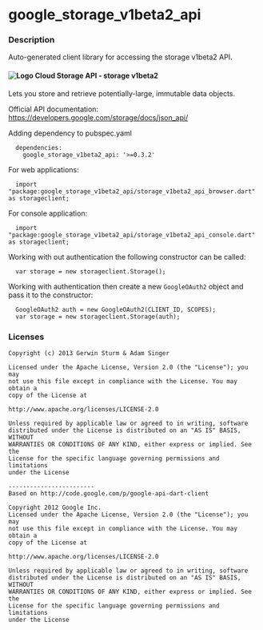 # google_storage_v1beta2_api

### Description

Auto-generated client library for accessing the storage v1beta2 API.

#### ![Logo](https://www.google.com/images/icons/product/cloud_storage-16.png) Cloud Storage API - storage v1beta2

Lets you store and retrieve potentially-large, immutable data objects.

Official API documentation: https://developers.google.com/storage/docs/json_api/

Adding dependency to pubspec.yaml

```
  dependencies:
    google_storage_v1beta2_api: '>=0.3.2'
```

For web applications:

```
  import "package:google_storage_v1beta2_api/storage_v1beta2_api_browser.dart" as storageclient;
```

For console application:

```
  import "package:google_storage_v1beta2_api/storage_v1beta2_api_console.dart" as storageclient;
```

Working with out authentication the following constructor can be called:

```
  var storage = new storageclient.Storage();
```

Working with authentication then create a new `GoogleOAuth2` object and pass it to the constructor:


```
  GoogleOAuth2 auth = new GoogleOAuth2(CLIENT_ID, SCOPES);
  var storage = new storageclient.Storage(auth);
```

### Licenses

```
Copyright (c) 2013 Gerwin Sturm & Adam Singer

Licensed under the Apache License, Version 2.0 (the "License"); you may 
not use this file except in compliance with the License. You may obtain a 
copy of the License at

http://www.apache.org/licenses/LICENSE-2.0

Unless required by applicable law or agreed to in writing, software
distributed under the License is distributed on an "AS IS" BASIS, WITHOUT
WARRANTIES OR CONDITIONS OF ANY KIND, either express or implied. See the
License for the specific language governing permissions and limitations 
under the License

------------------------
Based on http://code.google.com/p/google-api-dart-client

Copyright 2012 Google Inc.
Licensed under the Apache License, Version 2.0 (the "License"); you may 
not use this file except in compliance with the License. You may obtain a
copy of the License at

http://www.apache.org/licenses/LICENSE-2.0

Unless required by applicable law or agreed to in writing, software
distributed under the License is distributed on an "AS IS" BASIS, WITHOUT
WARRANTIES OR CONDITIONS OF ANY KIND, either express or implied. See the
License for the specific language governing permissions and limitations 
under the License

```
